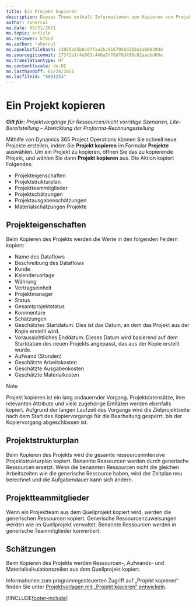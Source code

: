```yaml
---
title: Ein Projekt kopieren
description: Dieses Thema enthält Informationen zum Kopieren von Projekten in Dynamics 365 Project Operations.
author: ruhercul
ms.date: 05/21/2021
ms.topic: article
ms.reviewer: kfend
ms.author: ruhercul
ms.openlocfilehash: c3055ab5b8c07faa2bc9167956d283e2a66029dd
ms.sourcegitcommit: 173f2b1f4e063c440a5f78d76d456c62aadbd89e
ms.translationtype: HT
ms.contentlocale: de-DE
ms.lasthandoff: 05/24/2021
ms.locfileid: "6091253"
---
```

# <a name="copy-a-project"></a>Ein Projekt kopieren

_**Gilt für:** Projektvorgänge für Ressourcen/nicht vorrätige Szenarien, Lite-Bereitstellung – Abwicklung der Proforma-Rechnungsstellung_

Mithilfe von Dynamics 365 Project Operations können Sie schnell neue Projekte erstellen, indem Sie **Projekt kopieren** im Formular **Projekte** auswählen. Um ein Projekt zu kopieren, öffnen Sie das zu kopierende Projekt, und wählen Sie dann **Projekt kopieren** aus. Die Aktion kopiert Folgendes:

- Projekteigenschaften 
- Projektstrukturplan
- Projektteammitglieder
- Projektschätzungen
- Projektausgabenschätzungen
- Materialschätzungen Projekte

## <a name="project-properties"></a>Projekteigenschaften

Beim Kopieren des Projekts werden die Werte in den folgenden Feldern kopiert:

- Name des Dataflows
- Beschreibung des Dataflows
- Kunde
- Kalendervorlage
- Währung
- Vertragseinheit
- Projektmanager
- Status
- Gesamtprojektstatus
- Kommentare
- Schätzungen
- Geschätztes Startdatum: Dies ist das Datum, an dem das Projekt aus der Kopie erstellt wird.
- Voraussichtliches Enddatum: Dieses Datum wird basierend auf dem Startdatum des neuen Projekts angepasst, das aus der Kopie erstellt wurde.
- Aufwand (Stunden)
- Geschätzte Arbeitskosten
- Geschätzte Ausgabenkosten
- Geschätzte Materialkosten

> [!NOTE]
> Projekt kopieren ist ein lang andauernder Vorgang. Projektdatensätze, ihre relevanten Attribute und viele zugehörige Entitäten werden ebenfalls kopiert. Aufgrund der langen Laufzeit des Vorgangs wird die Zielprojektseite nach dem Start des Kopiervorgangs für die Bearbeitung gesperrt, bis der Kopiervorgang abgeschlossen ist.

## <a name="work-breakdown-structure"></a>Projektstrukturplan

Beim Kopieren des Projekts wird die gesamte ressourcenintensive Projektstrukturplan kopiert. Benannte Ressourcen werden durch generische Ressourcen ersetzt. Wenn die benannten Ressourcen nicht die gleichen Arbeitszeiten wie die generische Ressource haben, wird der Zeitplan neu berechnet und die Aufgabendauer kann sich ändern.

## <a name="project-team-members"></a>Projektteammitglieder

Wenn ein Projektteam aus dem Quellprojekt kopiert wird, werden die generischen Ressourcen kopiert. Generische Ressourcenzuweisungen werden wie im Quellprojekt verwaltet. Benannte Ressourcen werden in generische Teammitglieder konvertiert.

## <a name="estimates"></a>Schätzungen

Beim Kopieren des Projekts werden Ressourcen-, Aufwands- und Materialkalkulationszeilen aus dem Quellprojekt kopiert. 

Informationen zum programmgesteuerten Zugriff auf „Projekt kopieren“ finden Sie unter [Projektvorlagen mit „Projekt kopieren“ entwickeln](dev-copy-project.md).


[!INCLUDE[footer-include](../includes/footer-banner.md)]
